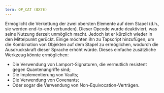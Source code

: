 ```yaml
---
term: OP_CAT (0X7E)
---
```


Ermöglicht die Verkettung der zwei obersten Elemente auf dem Stapel (d.h., sie werden end-to-end verbunden). Dieser Opcode wurde deaktiviert, was seine Nutzung derzeit unmöglich macht. Jedoch ist er kürzlich wieder in den Mittelpunkt gerückt. Einige möchten ihn zu Tapscript hinzufügen, um die Kombination von Objekten auf dem Stapel zu ermöglichen, wodurch die Ausdruckskraft dieser Sprache erhöht würde. Dieses einfache zusätzliche Werkzeug könnte ermöglichen:
* Die Verwendung von Lamport-Signaturen, die vermutlich resistent gegen Quantenangriffe sind;
* Die Implementierung von Vaults;
* Die Verwendung von Covenants;
* Oder sogar die Verwendung von Non-Equivocation-Verträgen.